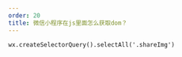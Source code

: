 ```yaml
---
order: 20
title: 微信小程序在js里面怎么获取dom？
---
```


```
wx.createSelectorQuery().selectAll('.shareImg')
```
